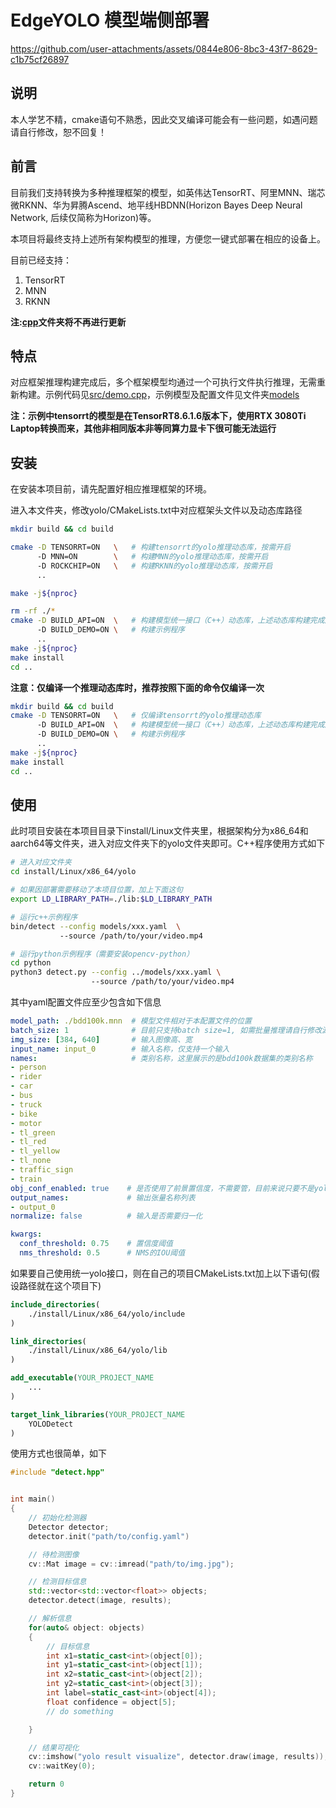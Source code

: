 # EdgeYOLO 模型端侧部署

https://github.com/user-attachments/assets/0844e806-8bc3-43f7-8629-c1b75cf26897

## 说明
本人学艺不精，cmake语句不熟悉，因此交叉编译可能会有一些问题，如遇问题请自行修改，恕不回复！

## 前言

目前我们支持转换为多种推理框架的模型，如英伟达TensorRT、阿里MNN、瑞芯微RKNN、华为昇腾Ascend、地平线HBDNN(Horizon Bayes Deep Neural Network, 后续仅简称为Horizon)等。

本项目将最终支持上述所有架构模型的推理，方便您一键式部署在相应的设备上。

目前已经支持：
1. TensorRT
2. MNN
3. RKNN

**注:[cpp](../cpp)文件夹将不再进行更新**

## 特点

对应框架推理构建完成后，多个框架模型均通过一个可执行文件执行推理，无需重新构建。示例代码见[src/demo.cpp](./src/demo.cpp)，示例模型及配置文件见文件夹[models](./models)

**注：示例中tensorrt的模型是在TensorRT8.6.1.6版本下，使用RTX 3080Ti Laptop转换而来，其他非相同版本非等同算力显卡下很可能无法运行**

## 安装

在安装本项目前，请先配置好相应推理框架的环境。

进入本文件夹，修改yolo/CMakeLists.txt中对应框架头文件以及动态库路径

```bash
mkdir build && cd build

cmake -D TENSORRT=ON   \   # 构建tensorrt的yolo推理动态库，按需开启
      -D MNN=ON        \   # 构建MNN的yolo推理动态库，按需开启
      -D ROCKCHIP=ON   \   # 构建RKNN的yolo推理动态库，按需开启
      ..

make -j${nproc}

rm -rf ./*
cmake -D BUILD_API=ON  \   # 构建模型统一接口（C++）动态库，上述动态库构建完成后再开启
      -D BUILD_DEMO=ON \   # 构建示例程序
      ..
make -j${nproc}
make install
cd ..
```

**注意：仅编译一个推理动态库时，推荐按照下面的命令仅编译一次**
```bash
mkdir build && cd build
cmake -D TENSORRT=ON   \   # 仅编译tensorrt的yolo推理动态库
      -D BUILD_API=ON  \   # 构建模型统一接口（C++）动态库，上述动态库构建完成后再开启
      -D BUILD_DEMO=ON \   # 构建示例程序
      ..
make -j${nproc}
make install
cd ..
```

## 使用

此时项目安装在本项目目录下install/Linux文件夹里，根据架构分为x86_64和aarch64等文件夹，进入对应文件夹下的yolo文件夹即可。C++程序使用方式如下

```bash
# 进入对应文件夹
cd install/Linux/x86_64/yolo

# 如果因部署需要移动了本项目位置，加上下面这句
export LD_LIBRARY_PATH=./lib:$LD_LIBRARY_PATH   

# 运行c++示例程序
bin/detect --config models/xxx.yaml  \  
           --source /path/to/your/video.mp4

# 运行python示例程序（需要安装opencv-python）
cd python
python3 detect.py --config ../models/xxx.yaml \ 
                  --source /path/to/your/video.mp4
```

其中yaml配置文件应至少包含如下信息

```yaml
model_path: ./bdd100k.mnn  # 模型文件相对于本配置文件的位置
batch_size: 1              # 目前只支持batch size=1, 如需批量推理请自行修改源码
img_size: [384, 640]       # 输入图像高、宽
input_name: input_0        # 输入名称，仅支持一个输入
names:                     # 类别名称，这里展示的是bdd100k数据集的类别名称
- person
- rider
- car
- bus
- truck
- bike
- motor
- tl_green
- tl_red
- tl_yellow
- tl_none
- traffic_sign
- train
obj_conf_enabled: true    # 是否使用了前景置信度，不需要管，目前来说只要不是yolov6的模型就设置为true
output_names:             # 输出张量名称列表
- output_0
normalize: false          # 输入是否需要归一化

kwargs:
  conf_threshold: 0.75    # 置信度阈值
  nms_threshold: 0.5      # NMS的IOU阈值
```

如果要自己使用统一yolo接口，则在自己的项目CMakeLists.txt加上以下语句(假设路径就在这个项目下)

```cmake
include_directories(
    ./install/Linux/x86_64/yolo/include
)

link_directories(
    ./install/Linux/x86_64/yolo/lib
)

add_executable(YOUR_PROJECT_NAME
    ...
)

target_link_libraries(YOUR_PROJECT_NAME
    YOLODetect
)
```

使用方式也很简单，如下

```c++
#include "detect.hpp"


int main()
{
    // 初始化检测器
    Detector detector;
    detector.init("path/to/config.yaml")

    // 待检测图像
    cv::Mat image = cv::imread("path/to/img.jpg");

    // 检测目标信息
    std::vector<std::vector<float>> objects;
    detector.detect(image, results);

    // 解析信息
    for(auto& object: objects)
    {
        // 目标信息
        int x1=static_cast<int>(object[0]);
        int y1=static_cast<int>(object[1]);
        int x2=static_cast<int>(object[2]);
        int y2=static_cast<int>(object[3]);
        int label=static_cast<int>(object[4]);
        float confidence = object[5];
        // do something

    }

    // 结果可视化
    cv::imshow("yolo result visualize", detector.draw(image, results));
    cv::waitKey(0);

    return 0
}

```
